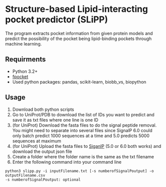 # Structure-based Lipid-interacting pocket predictor (SLiPP)
The program extracts pocket information from given protein models and predict the possibility of the pocket being lipid-binding pockets through machine learning.
## Requirments
- Python 3.2+
- [fpocket](https://github.com/Discngine/fpocket)
- Used python packages: pandas, scikit-learn, biobb_vs, biopython
## Usage
1. Download both python scripts
2. Go to UniProt/PDB to download the list of IDs you want to predict and save it as txt files where one line is one ID
3. (for UniProt) Download the fasta files to do the signal peptide removal. You might need to separate into several files since SignalP 6.0 could only batch predict 1000 sequences at a time and 5.0 predicts 5000 sequences at maximum
4. (for UniProt) Upload the fasta files to [SiganlP](https://services.healthtech.dtu.dk/services/SignalP-5.0/) (5.0 or 6.0 both works) and download the output json file
5. Create a folder where the folder name is the same as the txt filename
6. Enter the following command into your command line
```
python3 slipp.py -i inputFilename.txt [-s numberofSignalPoutput] -o outputFilename.csv
-s numberofSignalPoutput: optional
```
